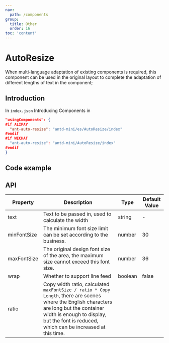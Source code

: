```yaml
---
nav:
  path: /components
group:
  title: Other
  order: 16
toc: 'content'
---
```


# AutoResize

When multi-language adaptation of existing components is required, this component can be used in the original layout to complete the adaptation of different lengths of text in the component;

## Introduction

In `index.json` Introducing Components in

```json
"usingComponents": {
#if ALIPAY
  "ant-auto-resize": "antd-mini/es/AutoResize/index"
#endif
#if WECHAT
  "ant-auto-resize": "antd-mini/AutoResize/index"
#endif
}
```

## Code example

<code src="../../demo/pages/AutoResize/index"></code>

## API

| Property        | Description                                                                                                                    | Type    | Default Value |
| ----------- | ----------------------------------------------------------------------------------------------------------------------- | ------- | ------ |
| text        | Text to be passed in, used to calculate the width                                                                                              | string  | -      |
| minFontSize | The minimum font size limit can be set according to the business.                                                                                      | number  | 30     |
| maxFontSize | The original design font size of the area, the maximum size cannot exceed this font size.                                                                                  | number  | 36     |
| wrap        | Whether to support line feed                                                                                                            | boolean | false  |
| ratio       | Copy width ratio, calculated `maxFontSize / ratio * Copy Length`, there are scenes where the English characters are long but the container width is enough to display, but the font is reduced, which can be increased at this time. |
